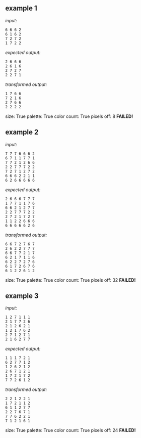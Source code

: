 
## example 1
*input:*
```
6 6 6 2
6 1 6 2
7 2 7 2
1 7 2 2
```
*expected output:*
```
2 6 6 6
2 6 1 6
2 7 2 7
2 2 7 1
```
*transformed output:*
```
1 7 6 6
7 2 1 6
2 7 6 6
2 2 2 2
```
size: True
palette: True
color count: True
pixels off: 8
**FAILED!**

## example 2
*input:*
```
7 7 7 6 6 6 2
6 7 1 1 7 7 1
7 7 2 1 2 6 6
2 2 7 7 7 2 2
7 2 7 1 2 7 2
6 6 6 2 2 1 1
6 2 6 6 6 6 6
```
*expected output:*
```
2 6 6 6 7 7 7
1 7 7 1 1 7 6
6 6 2 1 2 7 7
2 2 7 7 7 2 2
2 7 2 1 7 2 7
1 1 2 2 6 6 6
6 6 6 6 6 2 6
```
*transformed output:*
```
6 6 7 2 7 6 7
2 6 2 2 7 7 7
6 6 7 7 2 1 7
6 2 1 7 1 1 6
6 2 2 7 2 7 6
6 1 7 2 6 7 6
6 1 2 2 6 1 2
```
size: True
palette: True
color count: True
pixels off: 32
**FAILED!**

## example 3
*input:*
```
1 2 7 1 1 1
2 1 7 7 2 6
2 1 2 6 2 1
1 2 1 7 6 2
2 7 1 2 7 1
2 1 6 2 7 7
```
*expected output:*
```
1 1 1 7 2 1
6 2 7 7 1 2
1 2 6 2 1 2
2 6 7 1 2 1
1 7 2 1 7 2
7 7 2 6 1 2
```
*transformed output:*
```
2 2 1 2 2 1
1 7 2 1 1 2
6 1 1 2 7 7
2 2 7 6 7 1
7 7 6 2 2 1
7 1 2 1 6 1
```
size: True
palette: True
color count: True
pixels off: 24
**FAILED!**
